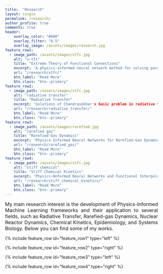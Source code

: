 ```yaml
---
title:  "Research"
layout: single
permalink: /research/
author_profile: true
comments: true
header:
    overlay_color: "#000"
    overlay_filter: "0.5"
    overlay_image: /assets/images/research.jpg
feature_row1:
  - image_path: /assets/images/xtfc.jpg
    alt: "x-tfx"
    title: "Extreme Theory of Functional Connections"
    excerpt: 'A physics-informed neural network method for solving parametric differential equations.'
    url: "/research/xtfc/"
    btn_label: "Read More"
    btn_class: "btn--primary"
feature_row2:
  - image_path: /assets/images/xtfc.jpg
    alt: "radiative transfer"
    title: "Radiative Transfer"
    excerpt: 'Solutions of Chandrasekhar's basic problem in radiative transfer.'
    url: "/research/radiative_transfer/"
    btn_label: "Read More"
    btn_class: "btn--primary"
feature_row3:
  - image_path: /assets/images/rarefied.jpg
    alt: "rarefied gas"
    title: "Rarefied-Gas Dynamics"
    excerpt: 'Physics-Informed Neural Networks for Rarefied-Gas Dynamics: Poiseuille, Couette, and Thermal Creep flows in the BGK approximation'
    url: "/research/rarefied_gas/"
    btn_label: "Read More"
    btn_class: "btn--primary"
feature_row4:
  - image_path: /assets/images/xtfc.jpg
    alt: "stiff chemical"
    title: "Stiff Chemical Kinetics"
    excerpt: 'Physics-Nnformed Neural Networks and Functional Interpolation for Stiff Chemical Kinetics'
    url: "/research/stiff_chemical_kinetics/"
    btn_label: "Read More"
    btn_class: "btn--primary"
---
```


 <font size="3">
<div style="text-align: justify;"> My main research interest is the development of Physics-Informed Machine Learning frameworks and their application to several fields, such as Radiative Transfer, Rarefied-gas Dynamics, Nuclear Reactor Dynamics, Chemical Kinetics, Epidemiology, and Systems Biology. Below you can find some of my works. </div> </font>

{% include feature_row id="feature_row1" type="left" %}

{% include feature_row id="feature_row2" type="right" %}


{% include feature_row id="feature_row3" type="left" %}

{% include feature_row id="feature_row4" type="right" %}

